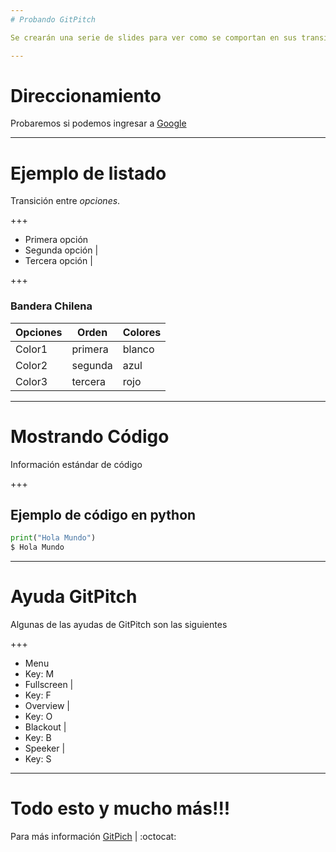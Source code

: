 ```yaml
---
# Probando GitPitch

Se crearán una serie de slides para ver como se comportan en sus transiciones

---
```

# Direccionamiento 

Probaremos si podemos ingresar a [Google](http://www.google.cl)

---

# Ejemplo de listado

Transición entre *opciones*.

+++

- Primera opción
- Segunda opción |
- Tercera opción |

+++

### Bandera Chilena

Opciones | Orden | Colores 
 --- | --- | --- 
Color1 | primera | blanco
Color2 | segunda | azul
Color3 | tercera | rojo

---

# Mostrando Código

Información estándar de código

+++

## Ejemplo de código en python

```python
print("Hola Mundo")
$ Hola Mundo
```

---

# Ayuda GitPitch

Algunas de las ayudas de GitPitch son las siguientes

+++ 

- Menu
 - Key: M 
- Fullscreen |
 - Key: F 
- Overview |
 - Key: O 
- Blackout |
 - Key: B 
- Speeker |
 - Key: S 

---

# Todo esto y mucho más!!!

Para más información [GitPich](https://github.com/gitpitch/gitpitch) | :octocat:
